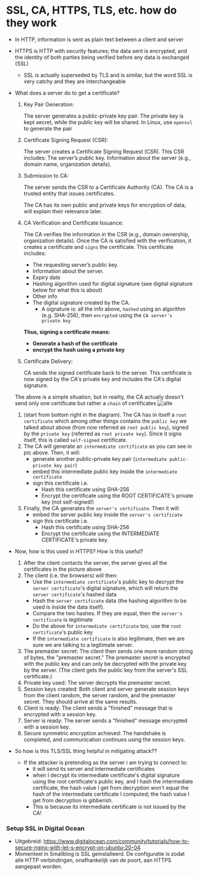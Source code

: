# SSL, CA, HTTPS, TLS, etc. how do they work
- In HTTP, information is sent as plain text between a client and server
- HTTPS is HTTP with security features; the data sent is encrypted, and the identity of both parties being verified before any data is exchanged (SSL)
  - SSL is actually superseded by TLS and is similar, but the word SSL is very catchy and they are interchangeable
- What does a server do to get a certificate?
  1. Key Pair Generation:

     The server generates a public-private key pair. The private key is kept secret, while the public key will be shared. In Linux, use `openssl` to generate the pair

  2. Certificate Signing Request (CSR):

      The server creates a Certificate Signing Request (CSR). This CSR includes:
  The server’s public key.
  Information about the server (e.g., domain name, organization details).
  
  3. Submission to CA:

      The server sends the CSR to a Certificate Authority (CA). The CA is a trusted entity that issues certificates.

      The CA has its own public and private keys for encryption of data; will explain their relevance later.
  
  4. CA Verification and Certificate Issuance:

      The CA verifies the information in the CSR (e.g., domain ownership, organization details).
      Once the CA is satisfied with the verification, it creates a certificate and `signs` the certificate. This certificate includes:

      - The requesting server’s public key.
      - Information about the server.
      - Expiry date
      - Hashing algorithm used for digital signature (see digital signature below for what this is about)
      - Other info
      - The digital signature created by the CA.
        - A signature is: all the info above, `hashed` using an algorithm (e.g. SHA-256), then `encrypted` using the `CA server's private key`
      
      <b>Thus, signing a certificate means:
      - Generate a hash of the certificate
      - encrypt the hash using a private key
      </b>
    
  5. Certificate Delivery:

     CA sends the signed certificate back to the server. This certificate is now signed by the CA's private key and includes the CA's digital signature.
  
  The above is a simple situation, but in reality, the CA actually doesn't send only one certificate but rather a `chain` of certificates
  ![alte](certificatechain.png)
  1. (start from bottom right in the diagram). The CA has in itself a `root certificate` which among other things contains the `public key` we talked about above (from now referred as `root public key`), signed by the `private key` (referred as `root private key`). Since it signs itself, this is called `self-signed` certificate.
  2. The CA will generate an `intermediate certificate` as you can see in pic above. Then, it will:
      - generate another public-private key pair (`intermediate public-private key pair`)
      - embed this intermediate public key inside the `intermediate certificate`
      - sign this certificate i.e.
        - Hash this certificate using SHA-256
        - Encrypt the certificate using the ROOT CERTIFICATE's private key (not self-signed!)
  3. Finally, the CA generates the `server's certificate`. Then it will:
      - embed the server public key inside the `server's certificate`
      - sign this certificate i.e.
        - Hash this certificate using SHA-256
        - Encrypt the certificate using the INTERMEDIATE CERTIFICATE's private key.

- Now, how is this used in HTTPS? How is this useful?
  1. After the client contacts the server, the server gives all the certificates in the picture above
  2. The client (i.e. the browsers) will then:
      - Use the `intermediate certificate`'s public key to decrypt the `server certificate`'s digital signature, which will return the `server certificate`'s hashed data
      - Hash the `server certificate` data (the hashing algorithm to be used is inside the data itself).
      - Compare the two hashes. If they are equal, then the `server's certificate` is legitimate
      - Do the above for `intermediate certificate` too, use the `root certificate`'s public key
      - If the `intermediate certificate` is also legitimate, then we are sure we are talking to a legitimate server.
  3. The premaster secret: The client then sends one more random string of bytes, the "premaster secret." The premaster secret is encrypted with the public key and can only be decrypted with the private key by the server. (The client gets the public key from the server's SSL certificate.)
  4. Private key used: The server decrypts the premaster secret.
  5. Session keys created: Both client and server generate session keys from the client random, the server random, and the premaster secret. They should arrive at the same results.
  6. Client is ready: The client sends a "finished" message that is encrypted with a session key.
  7. Server is ready: The server sends a "finished" message encrypted with a session key.
  8. Secure symmetric encryption achieved: The handshake is completed, and communication continues using the session keys.

- So how is this TLS/SSL thing helpful in mitigating attack??
  - If the attacker is pretending as the server i am trying to connect to:
    - it will send its server and intermediate certificates
    - when I decrypt its intermediate certificate's digital signature using the root certificate's public key, and I hash the intermediate certificate, the hash value I get from decryption won't equal the hash of the intermediate certificate I computed; the hash value I get from decryption is gibberish.
    - This is because its intermediate certificate is not issued by the CA!

### Setup SSL in Digital Ocean

- Uitgebreid: https://www.digitalocean.com/community/tutorials/how-to-secure-nginx-with-let-s-encrypt-on-ubuntu-20-04
- Momenteel in Smallblog is SSL geinstalleerd. De configuratie is zodat alle HTTP verbindingen, onafhankelijk van de poort,
aan HTTPS aangepast worden.